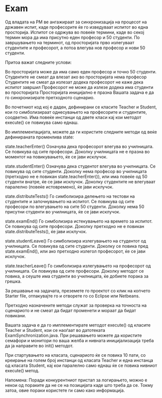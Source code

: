 # Exam
Од владата на РМ ве ангажираат за синхронизација на процесот на државен испит, каде професорите ќе го изведуваат 
испитот во една просторија. Испитот се одржува во повеќе термини, каде во секој термин мора да има присутно еден 
професор и 50 студенти. По завршувањето на терминот, од просторијата прво излегуваат студентите и професорот, 
а потоа влегува нов професор и нови 50 студенти.

Притоа важат следните услови:

Во просторијата може да има само еден професор и точно 50 студенти.
Студентите не смеат да влезат ако во просторијата нема професор
Студентите не смеат да излезат додека професорот не каже дека испитот завршил
Професорот не може да излезе додека има студенти во просторијата
Просторијата иницијално е празна
Вашата задача е да го синхронизирате претходното сценарио.

Во почетниот код кој е даден, дефинирани се класите Teacher и Student, кои го симболизираат однесувањето на професорите и 
студентите, соодветно. Има повеќе инстанци од двете класи кај кои методот execute() се повикува само еднаш.

Во имплементацијата, можете да ги користите следните методи од веќе дефинираната променлива state:

state.teacherEnter()
Означува дека професорот влегува во училницата.
Се повикува од сите професори.
Доколку училницата не е празна во моментот на повикувањето, ќе се јави исклучок.

state.studentEnter()
Означува дека студентот влегува во училницата.
Се повикува од сите студенти.
Доколку нема професор во училницата (претходно не е повикан state.teacherEnter()), или има повеќе од 50 студенти внатре, 
ќе се јави исклучок.
Доколку студентите не влегуваат паралелно (повеќе истовремено), ќе јави исклучок.

state.distributeTests()
Го симболизира делењето на тестови на студентите и започнувањето на испитот.
Се повикува од сите професори по влегувањето на сите 50 студенти.
Доколку нема 50 присутни студенти во училницата, ќе се јави исклучок.

state.examEnd()
Го симболизира истекувањето на времето за испитот.
Се повикува од сите професори.
Доколку претходно не е повикан state.distributeTests(), ќе јави исклучок.

state.studentLeave()
Го симболизира излегувањето на студентот од училницата.
Се повикува од сите студенти.
Доколку се повика пред state.examEnd(), или ако претходно излегол професорот, ќе се јави исклучок.

state.teacherLeave()
Го симболизира излегувањето на професорот од училницата.
Се повикува од сите професори.
Доколку методот се повика, а сеуште има студенти во училницата, ќе добиете порака за грешка.

За решавање на задачата, преземете го проектот со клик на копчето Starter file, отпакувајте го и отворете го со 
Eclipse или Netbeans.

Претходно назначените методи служат за проверка на точноста на сценариото и не смеат да бидат променети и мораат да 
бидат повикани.

Вашата задача е да го имплементирате методот execute() од класите Teacher и Student, кои се наоѓаат во датотеката 
ExamSynchronization.java. При решавањето можете да користите семафори и монитори по ваша желба и нивната иницијализација 
треба да ја направите во init() методот.

При стартувањето на класата, сценариото ќе се повика 10 пати, со креирање на голем број инстанци од класата Teacher и 
една инстанца од класата Student, кај кои паралелно само еднаш ќе се повика нивниот execute() метод.

Напомена: Поради конкурентниот пристап за логирањето, можно е некои од пораките да не се на позицијата каде што треба да се.
Токму затоа, овие пораки користете ги само како информација.